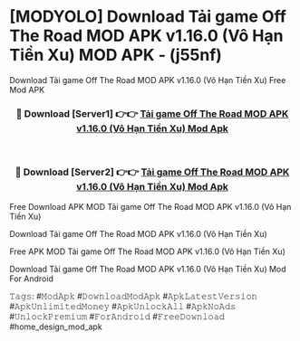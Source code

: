 # [MODYOLO] Download Tải game Off The Road MOD APK v1.16.0 (Vô Hạn Tiền Xu) MOD APK - (j55nf)
Download Tải game Off The Road MOD APK v1.16.0 (Vô Hạn Tiền Xu) Free Mod APK

<div align="center">
<h3>🔴 Download [Server1] 👉👉 <a href="https://apk-comot.site?title=Tải_game_Off_The_Road_MOD_APK_v1.16.0_(Vô_Hạn_Tiền_Xu)">Tải game Off The Road MOD APK v1.16.0 (Vô Hạn Tiền Xu) Mod Apk</a></h3><br>

<h3>🔴 Download [Server2] 👉👉 <a href="https://apk-comot.site?title=Tải_game_Off_The_Road_MOD_APK_v1.16.0_(Vô_Hạn_Tiền_Xu)">Tải game Off The Road MOD APK v1.16.0 (Vô Hạn Tiền Xu) Mod Apk</a></h3>
</div>


Free Download APK MOD Tải game Off The Road MOD APK v1.16.0 (Vô Hạn Tiền Xu)

Download Tải game Off The Road MOD APK v1.16.0 (Vô Hạn Tiền Xu) 

Free APK MOD Tải game Off The Road MOD APK v1.16.0 (Vô Hạn Tiền Xu) 

Download Tải game Off The Road MOD APK v1.16.0 (Vô Hạn Tiền Xu) Mod For Android

𝚃𝚊𝚐𝚜: #𝙼𝚘𝚍𝙰𝚙𝚔 #𝙳𝚘𝚠𝚗𝚕𝚘𝚊𝚍𝙼𝚘𝚍𝙰𝚙𝚔 #𝙰𝚙𝚔𝙻𝚊𝚝𝚎𝚜𝚝𝚅𝚎𝚛𝚜𝚒𝚘𝚗 #𝙰𝚙𝚔𝚄𝚗𝚕𝚒𝚖𝚒𝚝𝚎𝚍𝙼𝚘𝚗𝚎𝚢 #𝙰𝚙𝚔𝚄𝚗𝚕𝚘𝚌𝚔𝙰𝚕𝚕 #𝙰𝚙𝚔𝙽𝚘𝙰𝚍𝚜 #𝚄𝚗𝚕𝚘𝚌𝚔𝙿𝚛𝚎𝚖𝚒𝚞𝚖 #𝙵𝚘𝚛𝙰𝚗𝚍𝚛𝚘𝚒𝚍 #𝙵𝚛𝚎𝚎𝙳𝚘𝚠𝚗𝚕𝚘𝚊𝚍 #home_design_mod_apk